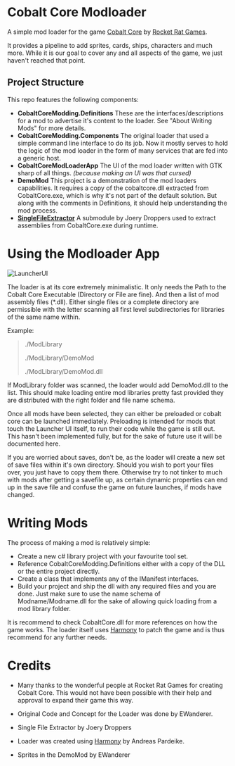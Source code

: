 # Cobalt Core Modloader
A simple mod loader for the game [Cobalt Core](https://store.steampowered.com/app/2179850/Cobalt_Core/) by [Rocket Rat Games](https://rocketrat.games/). 

It provides a pipeline to add sprites, cards, ships, characters and much more. While it is our goal to cover any and all aspects of the game, we just haven't reached that point.

## Project Structure

This repo features the following components:

* **CobaltCoreModding.Definitions** These are the interfaces/descriptions for a mod to advertise it's content to the loader. See "About Writing Mods" for more details.
* **CobaltCoreModding.Components** The original loader that used a simple command line interface to do its job. Now it mostly serves to hold the logic of the mod loader in the form of many services that are fed into a generic host.
* **CobaltCoreModLoaderApp** The UI of the mod loader written with GTK sharp of all things. *(because making an UI was that cursed)*
* **DemoMod** This project is a demonstration of the mod loaders capabilities. It requires a copy of the cobaltcore.dll extracted from CobaltCore.exe, which is why it's not part of the default solution. But along with the comments in Definitions, it should help understanding the mod process.
* **[SingleFileExtractor](https://github.com/Droppers/SingleFileExtractor)** A submodule by Joery Droppers used to extract assemblies from CobaltCore.exe during runtime.

# Using the Modloader App

![LauncherUI](https://github.com/Ewanderer/CobaltCoreModLoader/blob/master/images/mod_loader_image.png)

The loader is at its core extremely minimalistic. It only needs the Path to the Cobalt Core Executable (Directory or File are fine). And then a list of mod assembly files (*.dll). Either single files or a complete directory are permissible with the letter scanning all first level subdirectories for libraries of the same name within.

Example:

> ./ModLibrary
>
> ./ModLibrary/DemoMod
>
> ./ModLibrary/DemoMod.dll

If ModLibrary folder was scanned, the loader would add DemoMod.dll to the list. This should make loading entire mod libraries pretty fast provided they are distributed with the right folder and file name schema.

Once all mods have been selected, they can either be preloaded or cobalt core can be launched immediately. Preloading is intended for mods that touch the Launcher UI itself, to run their code while the game is still out. This hasn't been implemented fully, but for the sake of future use it will be documented here.

If you are worried about saves, don't be, as the loader will create a new set of save files within it's own directory. Should you wish to port your files over, you just have to copy them there. Otherwise try to not tinker to much with mods after getting a savefile up, as certain dynamic properties can end up in the save file and confuse the game on future launches, if mods have changed.

# Writing Mods

The process of making a mod is relatively simple:

* Create a new c# library project with your favourite tool set.
* Reference CobaltCoreModding.Definitions either with a copy of the DLL or the entire project directly.
* Create a class that implements any of the IManifest interfaces.
* Build your project and ship the dll with any required files and you are done. Just make sure to use the name schema of Modname/Modname.dll for the sake of allowing quick loading from a mod library folder.

It is recommend to check CobaltCore.dll for more references on how the game works. The loader itself uses [Harmony](https://github.com/pardeike/Harmony) to patch the game and is thus recommend for any further needs.

# Credits
* Many thanks to the wonderful people at Rocket Rat Games for creating Cobalt Core. This would not have been possible with their help and approval to expand their game this way.

* Original Code and Concept for the Loader was done by EWanderer.
* Single File Extractor by Joery Droppers
* Loader was created using [Harmony](https://github.com/pardeike/Harmony) by Andreas Pardeike.
* Sprites in the DemoMod by EWanderer
